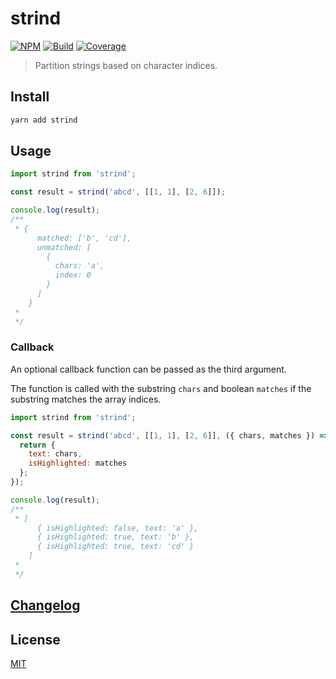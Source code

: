 # strind

[![NPM][npm]][npm-url]
[![Build][build]][build-badge]
[![Coverage][codecov-shield]][codecov]

> Partition strings based on character indices.

## Install

```bash
yarn add strind
```

## Usage

```js
import strind from 'strind';

const result = strind('abcd', [[1, 1], [2, 6]]);

console.log(result);
/**
 * {
      matched: ['b', 'cd'],
      unmatched: [
        {
          chars: 'a',
          index: 0
        }
      ]
    }
 *
 */
```

### Callback

An optional callback function can be passed as the third argument.

The function is called with the substring `chars` and boolean `matches` if the substring matches the array indices.

```js
import strind from 'strind';

const result = strind('abcd', [[1, 1], [2, 6]], ({ chars, matches }) => {
  return {
    text: chars,
    isHighlighted: matches
  };
});

console.log(result);
/**
 * [
      { isHighlighted: false, text: 'a' },
      { isHighlighted: true, text: 'b' },
      { isHighlighted: true, text: 'cd' }
    ]
 *
 */
```

## [Changelog](CHANGELOG.md)

## License

[MIT](LICENSE)

[npm]: https://img.shields.io/npm/v/strind.svg?color=blue
[npm-url]: https://npmjs.com/package/strind
[build]: https://travis-ci.com/metonym/strind.svg?branch=master
[build-badge]: https://travis-ci.com/metonym/strind
[codecov]: https://codecov.io/gh/metonym/strind
[codecov-shield]: https://img.shields.io/codecov/c/github/metonym/strind.svg
